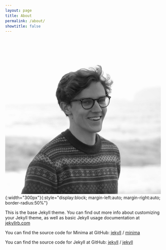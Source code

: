 ```yaml
---
layout: page
title: About
permalink: /about/
showtitle: false
---
```


![One of my favorite pictures of me, taken at Point Reyes, CA in December of 2022.](/assets/pointreyes.jpg){:width="300px"}{:style="display:block; margin-left:auto; margin-right:auto; border-radius:50%"}

This is the base Jekyll theme. You can find out more info about customizing your Jekyll theme, as well as basic Jekyll usage documentation at [jekyllrb.com](https://jekyllrb.com/)

You can find the source code for Minima at GitHub:
[jekyll][jekyll-organization] /
[minima](https://github.com/jekyll/minima)

You can find the source code for Jekyll at GitHub:
[jekyll][jekyll-organization] /
[jekyll](https://github.com/jekyll/jekyll)

[jekyll-organization]: https://github.com/jekyll
